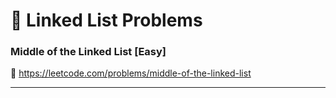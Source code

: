 # 🔗 Linked List Problems

### Middle of the Linked List [Easy]

🔗 https://leetcode.com/problems/middle-of-the-linked-list

---

